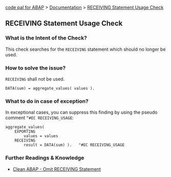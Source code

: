 [code pal for ABAP](../../README.md) > [Documentation](../check_documentation.md) > [RECEIVING Statement Usage Check](receiving-usage.md)

## RECEIVING Statement Usage Check

### What is the Intent of the Check?

This check searches for the `RECEIVING` statement which should no longer be used.

### How to solve the issue?

`RECEIVING` shall not be used.

```abap
DATA(sum) = aggregate_values( values ).
```

### What to do in case of exception?

In exceptional cases, you can suppress this finding by using the pseudo comment `“#EC RECEIVING_USAGE`:

```abap
aggregate_values(
    EXPORTING
        values = values
    RECEIVING
        result = DATA(sum) ).   "#EC RECEIVING_USAGE
```

### Further Readings & Knowledge

* [Clean ABAP - Omit RECEIVING Statement](https://github.com/SAP/styleguides/blob/main/clean-abap/CleanABAP.md#omit-receiving)

